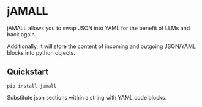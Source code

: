 # jAMALL

jAMALL allows you to swap JSON into YAML for the benefit of LLMs and back again.

Additionally, it will store the content of incoming and outgoing JSON/YAML blocks into python objects.

## Quickstart

```bash
pip install jamall
```

Substitute json sections within a string with YAML code blocks.